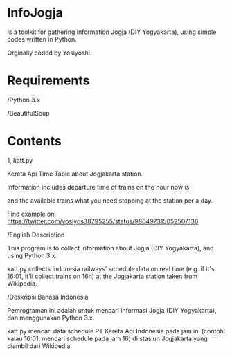 # InfoJogja


Is a toolkit for gathering information Jogja (DIY Yogyakarta), using simple codes written in Python.


Orginally coded by Yosiyoshi.


# Requirements


/Python 3.x


/BeautifulSoup


# Contents


1, katt.py


Kereta Api Time Table about Jogjakarta station.


Information includes departure time of trains on the hour now is,


and the available trains what you need stopping at the station per a day.


Find example on: https://twitter.com/yosiyos38795255/status/986497315052507136


/English Description


This program is to collect information about Jogja (DIY Yogyakarta), and using Python 3.x.


katt.py collects Indonesia railways' schedule data on real time (e.g. if it's 16:01, it'll collect trains on 16h) at the Jogjakarta station taken from Wikipedia.


/Deskripsi Bahasa Indonesia


Pemrograman ini adalah untuk mencari informasi Jogja (DIY Yogyakarta), dan menggunakan Python 3.x.


katt.py mencari data schedule PT Kereta Api Indonesia pada jam ini (contoh: kalau 16:01, mencari schedule pada jam 16) di stasiun Jogjakarta yang diambil dari Wikipedia.
